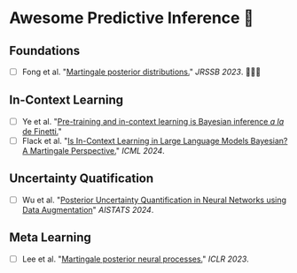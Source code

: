 # Awesome Predictive Inference 🌱

## Foundations
- [ ] Fong et al. "[Martingale posterior distributions.](https://arxiv.org/abs/2103.15671)" *JRSSB 2023*. 🚀🚀🚀

## In-Context Learning
- [ ] Ye et al. "[Pre-training and in-context learning is Bayesian inference *a la* de Finetti.](https://arxiv.org/abs/2408.03307)"
- [ ] Flack et al. "[Is In-Context Learning in Large Language Models Bayesian? A Martingale Perspective.](https://arxiv.org/abs/2406.00793)" *ICML 2024*.

## Uncertainty Quatification
- [ ] Wu et al. "[Posterior Uncertainty Quantification in Neural Networks using Data Augmentation](https://arxiv.org/abs/2403.12729)" *AISTATS 2024*.

## Meta Learning
- [ ] Lee et al. "[Martingale posterior neural processes.](https://arxiv.org/abs/2304.09431)" *ICLR 2023*.
